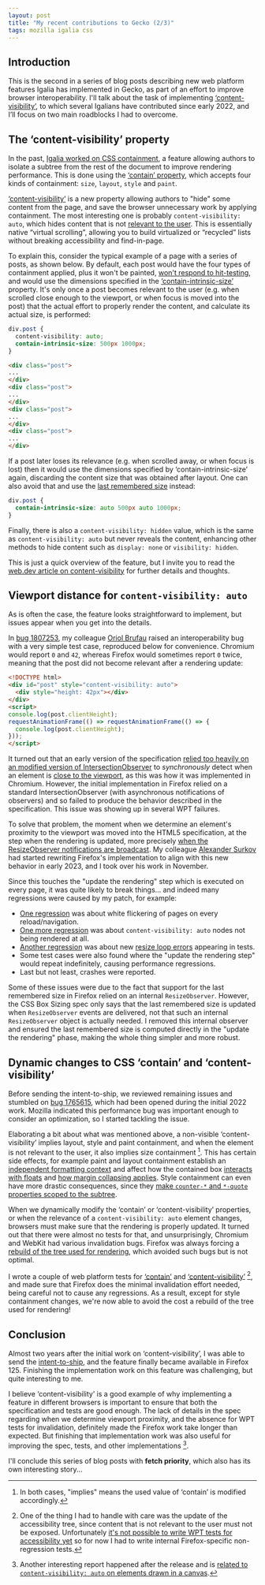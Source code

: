 ```yaml
---
layout: post
title: "My recent contributions to Gecko (2/3)"
tags: mozilla igalia css
---
```


## Introduction

This is the second in a series of blog posts describing new web platform features Igalia has implemented in Gecko, as part of an effort to improve browser interoperability.
I'll talk about the task of implementing [‘content-visibility’](https://drafts.csswg.org/css-contain/#content-visibility), to which several Igalians have contributed since early 2022, and I’ll focus on two main roadblocks I had to overcome.

## The ‘content-visibility’ property

In the past, [Igalia worked on CSS containment](https://blogs.igalia.com/mrego/2019/01/11/an-introduction-to-css-containment/), a feature allowing authors to isolate a subtree from the rest of the document to improve rendering performance.
This is done using the [‘contain’ property](https://developer.mozilla.org/en-US/docs/Web/CSS/contain), which accepts four kinds of containment: `size`, `layout`, `style` and `paint`.

[‘content-visibility’](https://drafts.csswg.org/css-contain/#content-visibility) is a new property allowing authors to "hide" some content from the page, and save the browser unnecessary work by applying containment.
The most interesting one is probably `content-visibility: auto`, which hides content that is not [relevant to the user](https://drafts.csswg.org/css-contain/#relevant-to-the-user).
This is essentially native “virtual scrolling”, allowing you to build virtualized or “recycled” lists without breaking accessibility and find-in-page.

To explain this, consider the typical example of a page with a series of posts, as shown below.
By default, each post would have the four types of containment applied, plus it won't be painted, [won't respond to hit-testing](https://drafts.csswg.org/css-ui-4/#valdef-pointer-events-none), and would use the dimensions specified in the [‘contain-intrinsic-size’](https://developer.mozilla.org/en-US/docs/Web/CSS/contain-intrinsic-size) property.
It's only once a post becomes relevant to the user (e.g. when scrolled close enough to the viewport, or when focus is moved into the post) that the actual effort to properly render the content, and calculate its actual size, is performed:

```css
div.post {
  content-visibility: auto;
  contain-intrinsic-size: 500px 1000px;
}
```
```html
<div class="post">
...
</div>
<div class="post">
...
</div>
<div class="post">
...
</div>
<div class="post">
...
</div>
```

If a post later loses its relevance (e.g. when scrolled away, or when focus is lost) then it would use the dimensions specified by ‘contain-intrinsic-size’ again, discarding the content size that was obtained after layout.
One can also avoid that and use the [last remembered size](https://drafts.csswg.org/css-sizing-4/#last-remembered) instead:

```css
div.post {
  contain-intrinsic-size: auto 500px auto 1000px;
}
```

Finally, there is also a `content-visibility: hidden` value, which is the same as `content-visibility: auto` but never reveals the content, enhancing other methods to hide content such as `display: none` or `visibility: hidden`.

This is just a quick overview of the feature, but I invite you to read the [web.dev article on content-visibility](https://web.dev/articles/content-visibility?hl=en) for further details and thoughts.

## Viewport distance for `content-visibility: auto`

As is often the case, the feature looks straightforward to implement, but issues appear when you get into the details.

In [bug 1807253](https://bugzilla.mozilla.org/show_bug.cgi?id=1807253), my colleague [Oriol Brufau](https://www.igalia.com/team/obrufau) raised an interoperability bug with a very simple test case, reproduced below for convenience.
Chromium would report `0` and `42`, whereas Firefox would sometimes report `0` twice, meaning that the post did not become relevant after a rendering update:

```html
<!DOCTYPE html>
<div id="post" style="content-visibility: auto">
  <div style="height: 42px"></div>
</div>
<script>
console.log(post.clientHeight);
requestAnimationFrame(() => requestAnimationFrame(() => {
  console.log(post.clientHeight);
}));
</script>
```

It turned out that an early version of the specification [relied too heavily on an modified version of IntersectionObserver](https://github.com/w3c/csswg-drafts/issues/8542) to *synchronously* detect when an element is [close to the viewport](https://drafts.csswg.org/css-contain/#close-to-the-viewport), as this was how it was implemented in Chromium.
However, the initial implementation in Firefox relied on a standard IntersectionObserver (with asynchronous notifications of observers) and so failed to produce the behavior described in the specification.
This issue was showing up in several WPT failures.

To solve that problem, the moment when we determine an element's proximity to the viewport was moved into the HTML5 specification, at the step when the rendering is updated, more precisely [when the ResizeObserver notifications are broadcast](https://html.spec.whatwg.org/multipage/webappapis.html#event-loop-processing-model:content-visibility-auto).
My colleague [Alexander Surkov](https://www.igalia.com/team/asurkov) had started rewriting Firefox's implementation to align with this new behavior in early 2023, and I took over his work in November.

Since this touches the "update the rendering" step which is executed on every page, it was quite likely to break things...
and indeed many regressions were caused by my patch, for example:

* [One regression](https://bugzilla.mozilla.org/show_bug.cgi?id=1867042) was about white flickering of pages on every reload/navigation.
* [One more regression](https://bugzilla.mozilla.org/show_bug.cgi?id=1880928) was about `content-visibility: auto` nodes not being rendered at all.
* [Another regression](https://bugzilla.mozilla.org/show_bug.cgi?id=1866894) was about new [resize loop errors](https://drafts.csswg.org/resize-observer-1/#deliver-resize-error) appearing in tests.
* Some test cases were also found where the "update the rendering step" would repeat indefinitely, causing performance regressions.
* Last but not least, crashes were reported.

Some of these issues were due to the fact that support for the last remembered size in Firefox relied on an internal `ResizeObserver`.
However, the CSS Box Sizing spec only says that the last remembered size is updated when `ResizeObserver` events are delivered, not that such an internal `ResizeObserver` object is actually needed.
I removed this internal observer and ensured the last remembered size is computed directly in the "update the rendering" phase, making the whole thing simpler and more robust.

## Dynamic changes to CSS ‘contain’ and ‘content-visibility’

Before sending the intent-to-ship, we reviewed remaining issues and stumbled on [bug 1765615](https://bugzilla.mozilla.org/show_bug.cgi?id=1765615), which had been opened during the initial 2022 work.
Mozilla indicated this performance bug was important enough to consider an optimization, so I started tackling the issue.

Elaborating a bit about what was mentioned above, a non-visible ‘content-visibility’ implies layout, style and paint containment, and when the element is not relevant to the user, it also implies size containment [^1].
This has certain side effects, for example paint and layout containment establish an [independent formatting context](https://drafts.csswg.org/css-display-4/#establish-an-independent-formatting-context) and affect how the contained box [interacts with floats](https://bug1874826.bmoattachments.org/attachment.cgi?id=9373457) and [how margin collapsing applies](https://bug1765615.bmoattachments.org/attachment.cgi?id=9371959).
Style containment can even have more drastic consequences, since they [make `counter-*` and `*-quote` properties scoped to the subtree](https://drafts.csswg.org/css-contain/#containment-style).

When we dynamically modify the ‘contain’ or ‘content-visibility’ properties, or when the relevance of a `content-visibility: auto` element changes, browsers must make sure that the rendering is properly updated.
It turned out that there were almost no tests for that, and unsurprisingly, Chromium and WebKit had various invalidation bugs.
Firefox was always forcing a [rebuild of the tree used for rendering](https://bugzilla.mozilla.org/show_bug.cgi?id=1765515), which avoided such bugs but is not optimal.

I wrote a couple of web platform tests for [‘contain’](https://wpt.fyi/results/css/css-contain?label=master&label=experimental&aligned&q=dynamic) and [‘content-visibility’](https://wpt.fyi/results/css/css-contain/content-visibility?label=master&label=experimental&aligned&q=containment) [^2], and made sure that Firefox does the minimal invalidation effort needed, being careful not to cause any regressions.
As a result, except for style containment changes, we're now able to avoid the cost a rebuild of the tree used for rendering!


## Conclusion

Almost two years after the initial work on ‘content-visibility’, I was able to send the [intent-to-ship](https://groups.google.com/a/mozilla.org/g/dev-platform/c/kXp-yUvkNKQ), and the feature finally became available in Firefox 125.
Finishing the implementation work on this feature was challenging, but quite interesting to me.

I believe ‘content-visibility’ is a good example of why implementing a feature in different browsers is important to ensure that both the specification and tests are good enough.
The lack of details in the spec regarding when we determine viewport proximity, and the absence for WPT tests for invalidation, definitely made the Firefox work take longer than expected.
But finishing that implementation work was also useful for improving the spec, tests, and other implementations [^3].

I'll conclude this series of blog posts with **fetch priority**, which also has its own interesting story...

[^1]: In both cases, "implies" means the used value of ‘contain’ is modified accordingly.
[^2]: One of the thing I had to handle with care was the update of the accessibility tree, since content that is not relevant to the user must not be exposed. Unfortunately [it's not possible to write WPT tests for accessibility yet](https://github.com/Igalia/webengineshackfest/issues/30) so for now I had to write internal Firefox-specific non-regression tests.
[^3]: Another interesting report happened after the release and is [related to `content-visibility: auto` on elements drawn in a canvas](https://bugzilla.mozilla.org/show_bug.cgi?id=1894546).
